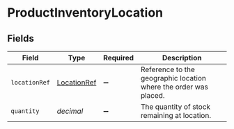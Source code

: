 # ProductInventoryLocation


## Fields

| Field                                                            | Type                                                             | Required                                                         | Description                                                      |
| ---------------------------------------------------------------- | ---------------------------------------------------------------- | ---------------------------------------------------------------- | ---------------------------------------------------------------- |
| `locationRef`                                                    | [LocationRef](../../models/shared/LocationRef.md)                | :heavy_minus_sign:                                               | Reference to the geographic location where the order was placed. |
| `quantity`                                                       | *decimal*                                                        | :heavy_minus_sign:                                               | The quantity of stock remaining at location.                     |